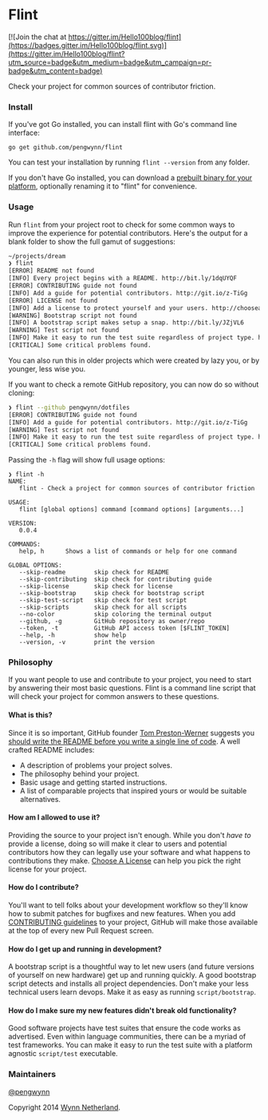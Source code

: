 # Flint

[![Join the chat at https://gitter.im/Hello100blog/flint](https://badges.gitter.im/Hello100blog/flint.svg)](https://gitter.im/Hello100blog/flint?utm_source=badge&utm_medium=badge&utm_campaign=pr-badge&utm_content=badge)

Check your project for common sources of contributor friction.

### Install

If you've got Go installed, you can install flint with Go's command line
interface:

```
go get github.com/pengwynn/flint
```

You can test your installation by running `flint --version` from any folder.

If you don't have Go installed, you can download a [prebuilt binary for your
platform][releases], optionally renaming it to "flint" for convenience.

### Usage

Run `flint` from your project root to check for some common ways to improve the
experience for potential contributors. Here's the output for a blank folder to
show the full gamut of suggestions:

```sh
~/projects/dream
❯ flint
[ERROR] README not found
[INFO] Every project begins with a README. http://bit.ly/1dqUYQF
[ERROR] CONTRIBUTING guide not found
[INFO] Add a guide for potential contributors. http://git.io/z-TiGg
[ERROR] LICENSE not found
[INFO] Add a license to protect yourself and your users. http://choosealicense.com/
[WARNING] Bootstrap script not found
[INFO] A bootstrap script makes setup a snap. http://bit.ly/JZjVL6
[WARNING] Test script not found
[INFO] Make it easy to run the test suite regardless of project type. http://bit.ly/JZjVL6
[CRITICAL] Some critical problems found.
```

You can also run this in older projects which were created by lazy you, or by
younger, less wise you.

If you want to check a remote GitHub repository, you can now do so without
cloning:

```sh
❯ flint --github pengwynn/dotfiles
[ERROR] CONTRIBUTING guide not found
[INFO] Add a guide for potential contributors. http://git.io/z-TiGg
[WARNING] Test script not found
[INFO] Make it easy to run the test suite regardless of project type. http://bit.ly/JZjVL6
[CRITICAL] Some critical problems found.
```
Passing the `-h` flag will show full usage options:

```
❯ flint -h
NAME:
   flint - Check a project for common sources of contributor friction

USAGE:
   flint [global options] command [command options] [arguments...]

VERSION:
   0.0.4

COMMANDS:
   help, h      Shows a list of commands or help for one command

GLOBAL OPTIONS:
   --skip-readme        skip check for README
   --skip-contributing  skip check for contributing guide
   --skip-license       skip check for license
   --skip-bootstrap     skip check for bootstrap script
   --skip-test-script   skip check for test script
   --skip-scripts       skip check for all scripts
   --no-color           skip coloring the terminal output
   --github, -g         GitHub repository as owner/repo
   --token, -t          GitHub API access token [$FLINT_TOKEN]
   --help, -h           show help
   --version, -v        print the version
```

### Philosophy

If you want people to use and contribute to your project, you need to start by
answering their most basic questions. Flint is a command line script that will
check your project for common answers to these questions.

#### What is this?

Since it is so important, GitHub founder [Tom Preston-Werner][mojombo]
suggests you [should write the README before you write a single line of
code][RDD]. A well crafted README includes:

- A description of problems your project solves.
- The philosophy behind your project.
- Basic usage and getting started instructions.
- A list of comparable projects that inspired yours or would be suitable
  alternatives.

#### How am I allowed to use it?

Providing the source to your project isn't enough. While you don't _have to_
provide a license, doing so will make it clear to users and potential
contributors how they can legally use your software and what happens to
contributions they make. [Choose A License][choose] can help you pick the right
license for your project.

#### How do I contribute?

You'll want to tell folks about your development workflow so they'll know how
to submit patches for bugfixes and new features. When you add [CONTRIBUTING
guidelines][contributing] to your project, GitHub will make those available at
the top of every new Pull Request screen.

#### How do I get up and running in development?

A bootstrap script is a thoughtful way to let new users (and future versions of
yourself on new hardware) get up and running quickly. A good bootstrap script
detects and installs all project dependencies. Don't make your less technical
users learn devops. Make it as easy as running `script/bootstrap`.

#### How do I make sure my new features didn't break old functionality?

Good software projects have test suites that ensure the code works as
advertised. Even within language communities, there can be a myriad of test
frameworks. You can make it easy to run the test suite with a platform agnostic
`script/test` executable.

### Maintainers

[@pengwynn][pengwynn]

Copyright 2014 [Wynn Netherland][pengwynn].

[pengwynn]: https://github.com/pengwynn
[mojombo]: https://github.com/mojombo
[contributing]: https://github.com/blog/1184-contributing-guidelines
[octokit contrib]: https://github.com/octokit/octokit.rb/blob/master/CONTRIBUTING.md
[choose]: http://choosealicense.com/
[RDD]: http://tom.preston-werner.com/2010/08/23/readme-driven-development.html
[releases]: https://github.com/pengwynn/flint/releases
